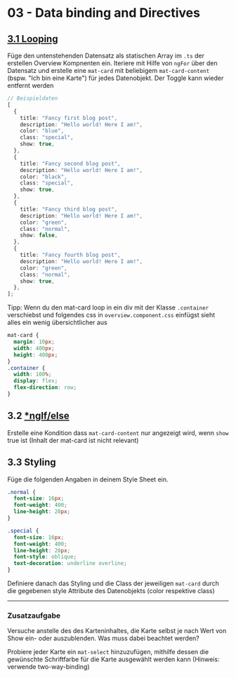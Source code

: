 # 03 - Data binding and Directives

## [3.1 Looping](/slides/presentation/content/03-data-binding-directives.md#structural-directives---ngfor)

Füge den untenstehenden Datensatz als statischen Array im `.ts` der erstellen Overview Kompnenten ein.
Iteriere mit Hilfe von `ngFor` über den Datensatz und erstelle eine `mat-card` mit beliebigem `mat-card-content` (bspw. "Ich bin eine Karte") für jedes Datenobjekt. Der Toggle kann wieder entfernt werden

```typescript
// Beispieldaten
[
  {
    title: "Fancy first blog post",
    description: "Hello world! Here I am!",
    color: "blue",
    class: "special",
    show: true,
  },
  {
    title: "Fancy second blog post",
    description: "Hello world! Here I am!",
    color: "black",
    class: "special",
    show: true,
  },
  {
    title: "Fancy third blog post",
    description: "Hello world! Here I am!",
    color: "green",
    class: "normal",
    show: false,
  },
  {
    title: "Fancy fourth blog post",
    description: "Hello world! Here I am!",
    color: "green",
    class: "normal",
    show: true,
  },
];
```

Tipp: Wenn du den mat-card loop in ein div mit der Klasse `.container` verschiebst und folgendes css in `overview.component.css` einfügst sieht alles ein wenig übersichtlicher aus

```css
mat-card {
  margin: 10px;
  width: 400px;
  height: 400px;
}
.container {
  width: 100%;
  display: flex;
  flex-direction: row;
}
```

## 3.2 [\*ngIf/else](/slides/presentation/content/03-data-binding-directives.md#structural-directives---ngif)

Erstelle eine Kondition dass `mat-card-content` nur angezeigt wird, wenn `show` true ist (Inhalt der mat-card ist nicht relevant)

## 3.3 Styling

Füge die folgenden Angaben in deinem Style Sheet ein.

```css
.normal {
  font-size: 16px;
  font-weight: 400;
  line-height: 28px;
}

.special {
  font-size: 16px;
  font-weight: 400;
  line-height: 28px;
  font-style: oblique;
  text-decoration: underline overline;
}
```

Definiere danach das Styling und die Class der jeweiligen `mat-card` durch die gegebenen style Attribute des Datenobjekts (color respektive class)

---

### Zusatzaufgabe

Versuche anstelle des des Karteninhaltes, die Karte selbst je nach Wert von Show ein- oder auszublenden. Was muss dabei beachtet werden?

Probiere jeder Karte ein `mat-select` hinzuzufügen, mithilfe dessen die gewünschte Schriftfarbe für die Karte ausgewählt werden kann (Hinweis: verwende two-way-binding)
